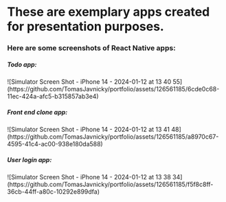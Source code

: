 <h1>These are exemplary apps created for presentation purposes.</h1>
<h3>Here are some screenshots of React Native apps:</h3>
<h5>Todo app:</h5>
![Simulator Screen Shot - iPhone 14 - 2024-01-12 at 13 40 55](https://github.com/TomasJavnicky/portfolio/assets/126561185/6cde0c68-11ec-424a-afc5-b315857ab3e4)
<h5>Front end clone app:</h5>
![Simulator Screen Shot - iPhone 14 - 2024-01-12 at 13 41 48](https://github.com/TomasJavnicky/portfolio/assets/126561185/a8970c67-4595-41c4-ac00-938e180da588)
<h5>User login app:</h5>
![Simulator Screen Shot - iPhone 14 - 2024-01-12 at 13 38 34](https://github.com/TomasJavnicky/portfolio/assets/126561185/f5f8c8ff-36cb-44ff-a80c-10292e899dfa)

